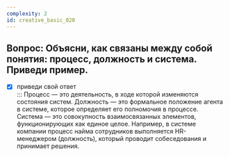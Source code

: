 ```yaml
---
complexity: 2
id: creative_basic_020
---
```

## Вопрос: Объясни, как связаны между собой понятия: процесс, должность и система. Приведи пример.

- [x] приведи свой ответ  
  ::: Процесс — это деятельность, в ходе которой изменяются состояния систем. Должность — это формальное положение агента в системе, которое определяет его полномочия в процессе. Система — это совокупность взаимосвязанных элементов, функционирующих как единое целое. Например, в системе компании процесс найма сотрудников выполняется HR-менеджером (должность), который проводит собеседования и принимает решения.